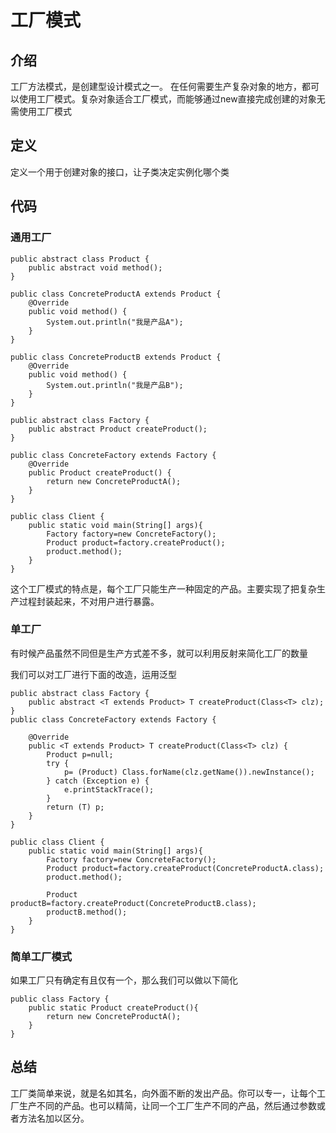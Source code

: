 # 工厂模式

## 介绍

工厂方法模式，是创建型设计模式之一。
在任何需要生产复杂对象的地方，都可以使用工厂模式。复杂对象适合工厂模式，而能够通过new直接完成创建的对象无需使用工厂模式

## 定义

定义一个用于创建对象的接口，让子类决定实例化哪个类

## 代码

### 通用工厂
```
public abstract class Product {
    public abstract void method();
}

public class ConcreteProductA extends Product {
    @Override
    public void method() {
        System.out.println("我是产品A");
    }
}

public class ConcreteProductB extends Product {
    @Override
    public void method() {
        System.out.println("我是产品B");
    }
}
```

```
public abstract class Factory {
    public abstract Product createProduct();
}

public class ConcreteFactory extends Factory {
    @Override
    public Product createProduct() {
        return new ConcreteProductA();
    }
}

```

```
public class Client {
    public static void main(String[] args){
        Factory factory=new ConcreteFactory();
        Product product=factory.createProduct();
        product.method();
    }
}

```

这个工厂模式的特点是，每个工厂只能生产一种固定的产品。主要实现了把复杂生产过程封装起来，不对用户进行暴露。

### 单工厂
 
有时候产品虽然不同但是生产方式差不多，就可以利用反射来简化工厂的数量

我们可以对工厂进行下面的改造，运用泛型
```
public abstract class Factory {
    public abstract <T extends Product> T createProduct(Class<T> clz);
}
public class ConcreteFactory extends Factory {

    @Override
    public <T extends Product> T createProduct(Class<T> clz) {
        Product p=null;
        try {
            p= (Product) Class.forName(clz.getName()).newInstance();
        } catch (Exception e) {
            e.printStackTrace();
        }
        return (T) p;
    }
}
```

```
public class Client {
    public static void main(String[] args){
        Factory factory=new ConcreteFactory();
        Product product=factory.createProduct(ConcreteProductA.class);
        product.method();

        Product productB=factory.createProduct(ConcreteProductB.class);
        productB.method();
    }
}
```

### 简单工厂模式

如果工厂只有确定有且仅有一个，那么我们可以做以下简化

```
public class Factory {
    public static Product createProduct(){
        return new ConcreteProductA();
    }
}
```

## 总结

工厂类简单来说，就是名如其名，向外面不断的发出产品。你可以专一，让每个工厂生产不同的产品。也可以精简，让同一个工厂生产不同的产品，然后通过参数或者方法名加以区分。
